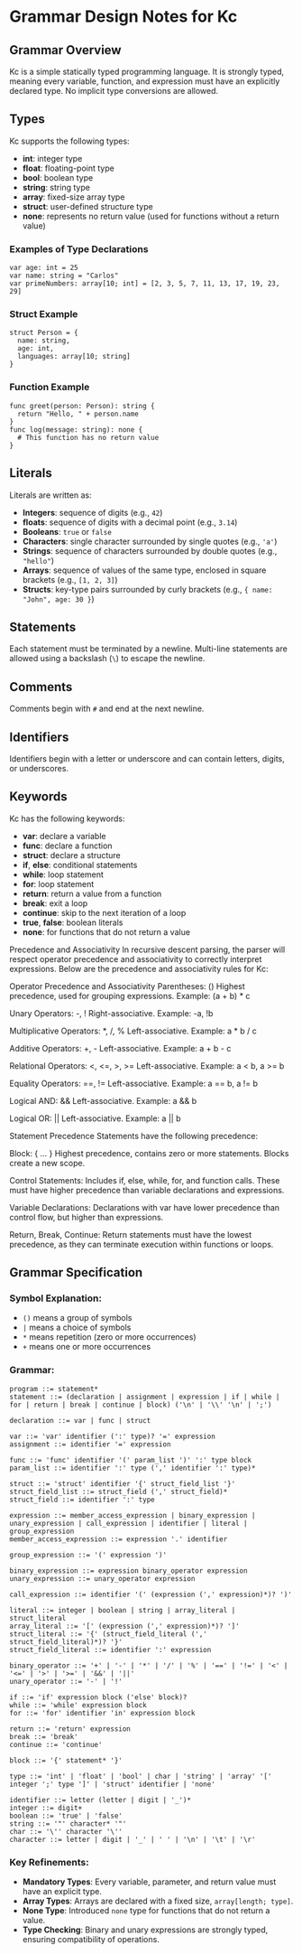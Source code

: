 # **Grammar Design Notes for Kc**

## **Grammar Overview**

Kc is a simple statically typed programming language. It is strongly typed, meaning every variable, function, and expression must have an explicitly declared type. No implicit type conversions are allowed.

## **Types**

Kc supports the following types:

- **int**: integer type
- **float**: floating-point type
- **bool**: boolean type
- **string**: string type
- **array**: fixed-size array type
- **struct**: user-defined structure type
- **none**: represents no return value (used for functions without a return value)

### **Examples of Type Declarations**

```kc
var age: int = 25 
var name: string = "Carlos" 
var primeNumbers: array[10; int] = [2, 3, 5, 7, 11, 13, 17, 19, 23, 29]
```

### **Struct Example**

```kc
struct Person = {   
  name: string,   
  age: int,   
  languages: array[10; string] 
}
```

### **Function Example**

```kc
func greet(person: Person): string {
  return "Hello, " + person.name 
}  
func log(message: string): none {
  # This function has no return value 
}
```

## **Literals**

Literals are written as:

- **Integers**: sequence of digits (e.g., `42`)
- **floats**: sequence of digits with a decimal point (e.g., `3.14`)
- **Booleans**: `true` or `false`
- **Characters**: single character surrounded by single quotes (e.g., `'a'`)
- **Strings**: sequence of characters surrounded by double quotes (e.g., `"hello"`)
- **Arrays**: sequence of values of the same type, enclosed in square brackets (e.g., `[1, 2, 3]`)
- **Structs**: key-type pairs surrounded by curly brackets (e.g., `{ name: "John", age: 30 }`)

## **Statements**

Each statement must be terminated by a newline. Multi-line statements are allowed using a backslash (`\`) to escape the newline.

## **Comments**

Comments begin with `#` and end at the next newline.

## **Identifiers**

Identifiers begin with a letter or underscore and can contain letters, digits, or underscores.

## **Keywords**

Kc has the following keywords:

- **var**: declare a variable
- **func**: declare a function
- **struct**: declare a structure
- **if**, **else**: conditional statements
- **while**: loop statement
- **for**: loop statement
- **return**: return a value from a function
- **break**: exit a loop
- **continue**: skip to the next iteration of a loop
- **true**, **false**: boolean literals
- **none**: for functions that do not return a value

Precedence and Associativity
In recursive descent parsing, the parser will respect operator precedence and associativity to correctly interpret expressions. Below are the precedence and associativity rules for Kc:

Operator Precedence and Associativity
Parentheses: ()
Highest precedence, used for grouping expressions.
Example: (a + b) * c

Unary Operators: -, !
Right-associative.
Example: -a, !b

Multiplicative Operators: *, /, %
Left-associative.
Example: a * b / c

Additive Operators: +, -
Left-associative.
Example: a + b - c

Relational Operators: <, <=, >, >=
Left-associative.
Example: a < b, a >= b

Equality Operators: ==, !=
Left-associative.
Example: a == b, a != b

Logical AND: &&
Left-associative.
Example: a && b

Logical OR: ||
Left-associative.
Example: a || b

Statement Precedence
Statements have the following precedence:

Block: { ... }
Highest precedence, contains zero or more statements. Blocks create a new scope.

Control Statements:
Includes if, else, while, for, and function calls.
These must have higher precedence than variable declarations and expressions.

Variable Declarations:
Declarations with var have lower precedence than control flow, but higher than expressions.

Return, Break, Continue:
Return statements must have the lowest precedence, as they can terminate execution within functions or loops.

## **Grammar Specification**

### Symbol Explanation:

- `()` means a group of symbols
- `|` means a choice of symbols
- `*` means repetition (zero or more occurrences)
- `+` means one or more occurrences

### Grammar:

```
program ::= statement*
statement ::= (declaration | assignment | expression | if | while | for | return | break | continue | block) ('\n' | '\\' '\n' | ';')

declaration ::= var | func | struct

var ::= 'var' identifier (':' type)? '=' expression
assignment ::= identifier '=' expression

func ::= 'func' identifier '(' param_list ')' ':' type block
param_list ::= identifier ':' type (',' identifier ':' type)*

struct ::= 'struct' identifier '{' struct_field_list '}'
struct_field_list ::= struct_field (',' struct_field)*
struct_field ::= identifier ':' type

expression ::= member_access_expression | binary_expression | unary_expression | call_expression | identifier | literal | group_expression
member_access_expression ::= expression '.' identifier

group_expression ::= '(' expression ')'

binary_expression ::= expression binary_operator expression
unary_expression ::= unary_operator expression

call_expression ::= identifier '(' (expression (',' expression)*)? ')'

literal ::= integer | boolean | string | array_literal | struct_literal
array_literal ::= '[' (expression (',' expression)*)? ']'
struct_literal ::= '{' (struct_field_literal (',' struct_field_literal)*)? '}'
struct_field_literal ::= identifier ':' expression

binary_operator ::= '+' | '-' | '*' | '/' | '%' | '==' | '!=' | '<' | '<=' | '>' | '>=' | '&&' | '||'
unary_operator ::= '-' | '!'

if ::= 'if' expression block ('else' block)?
while ::= 'while' expression block
for ::= 'for' identifier 'in' expression block

return ::= 'return' expression
break ::= 'break'
continue ::= 'continue'

block ::= '{' statement* '}'

type ::= 'int' | 'float' | 'bool' | char | 'string' | 'array' '[' integer ';' type ']' | 'struct' identifier | 'none'

identifier ::= letter (letter | digit | '_')*
integer ::= digit+
boolean ::= 'true' | 'false'
string ::= '"' character* '"'
char ::= '\'' character '\''
character ::= letter | digit | '_' | ' ' | '\n' | '\t' | '\r'
```

### Key Refinements:

- **Mandatory Types**: Every variable, parameter, and return value must have an explicit type.
- **Array Types**: Arrays are declared with a fixed size, `array[length; type]`.
- **None Type**: Introduced `none` type for functions that do not return a value.
- **Type Checking**: Binary and unary expressions are strongly typed, ensuring compatibility of operations.